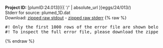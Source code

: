**Project ID:** [plumID:24.013]({{ '/' | absolute_url }}eggs/24/013/)  
Stderr for source:  plumed_1D.dat   
Download: [zipped raw stdout](plumed_1D.dat.plumed.stdout.txt.zip) - [zipped raw stderr](plumed_1D.dat.plumed.stderr.txt.zip) 
{% raw %}
<pre>
#! Only the first 1000 rows of the error file are shown below
#! To inspect the full error file, please download the zipped raw stderr file above
</pre>
{% endraw %}
